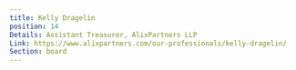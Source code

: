 ```yaml
---
title: Kelly Dragelin
position: 14
Details: Assistant Treasurer, AlixPartners LLP
Link: https://www.alixpartners.com/our-professionals/kelly-dragelin/
Section: board
---
```


